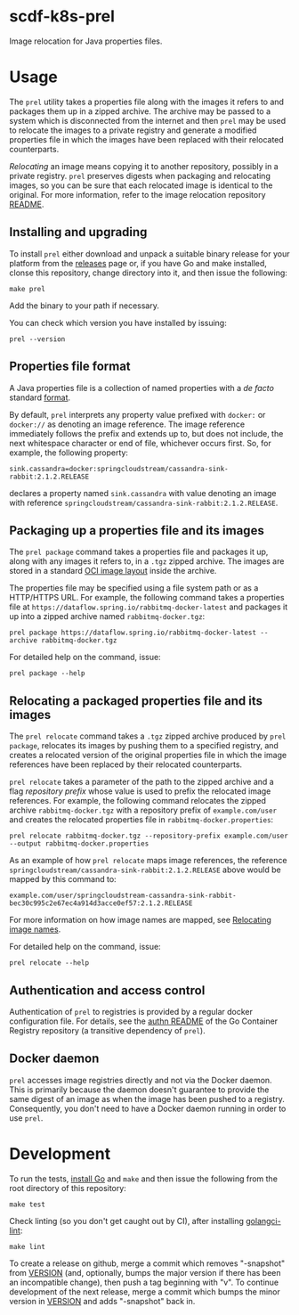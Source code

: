 # scdf-k8s-prel
Image relocation for Java properties files.

# Usage

The `prel` utility takes a properties file along with the images it refers to and packages them up in a zipped archive.
The archive may be passed to a system which is disconnected from the internet and then `prel` may be used to relocate
the images to a private registry and generate a modified properties file in which the images have been replaced with their
relocated counterparts.

_Relocating_ an image means copying it to another repository, possibly in a private registry. `prel` preserves digests when
packaging and relocating images, so you can be sure that each relocated image is identical to the original.
For more information, refer to the image relocation repository [README](https://github.com/pivotal/image-relocation#what-is-image-relocation).

## Installing and upgrading

To install `prel` either download and unpack a suitable binary release for your platform from the
[releases](https://github.com/pivotal/scdf-k8s-prel/releases) page or, if you have Go and make installed, clonse this repository,
change directory into it, and then issue the following:
```
make prel
```
Add the binary to your path if necessary.

You can check which version you have installed by issuing:
```
prel --version
```

## Properties file format

A Java properties file is a collection of named properties with a _de facto_ standard [format](https://en.wikipedia.org/wiki/.properties).

By default, `prel` interprets any property value prefixed with `docker:` or `docker://` as denoting an image reference. The image reference
immediately follows the prefix and extends up to, but does not include, the next whitespace character or end of file, whichever occurs first.
So, for example, the following property:
```
sink.cassandra=docker:springcloudstream/cassandra-sink-rabbit:2.1.2.RELEASE
```
declares a property named `sink.cassandra` with value denoting an image with reference `springcloudstream/cassandra-sink-rabbit:2.1.2.RELEASE`.

## Packaging up a properties file and its images

The `prel package` command takes a properties file and packages it up, along with any images it refers to, in a `.tgz` zipped archive.
The images are stored in a standard [OCI image layout](https://github.com/opencontainers/image-spec/blob/master/image-layout.md) inside the archive.

The properties file may be specified using a file system path or as a HTTP/HTTPS URL. For example, the following command takes a
properties file at `https://dataflow.spring.io/rabbitmq-docker-latest` and packages it up into a zipped archive named `rabbitmq-docker.tgz`:
```
prel package https://dataflow.spring.io/rabbitmq-docker-latest --archive rabbitmq-docker.tgz
```

For detailed help on the command, issue:
```
prel package --help
```

## Relocating a packaged properties file and its images

The `prel relocate` command takes a `.tgz` zipped archive produced by `prel package`, relocates its images by pushing them to a
specified registry, and creates a relocated version of the original properties file in which the image references have been replaced by their
relocated counterparts.

`prel relocate` takes a parameter of the path to the zipped archive and a flag _repository prefix_ whose value is used to prefix the
relocated image references. For example, the following command relocates the zipped archive `rabbitmq-docker.tgz` with a repository prefix of
`example.com/user` and creates the relocated properties file in `rabbitmq-docker.properties`:
```
prel relocate rabbitmq-docker.tgz --repository-prefix example.com/user --output rabbitmq-docker.properties
```

As an example of how `prel relocate` maps image references, the reference `springcloudstream/cassandra-sink-rabbit:2.1.2.RELEASE` above
would be mapped by this command to:
```
example.com/user/springcloudstream-cassandra-sink-rabbit-bec30c995c2e67ec4a914d3acce0ef57:2.1.2.RELEASE
```

For more information on how image names are mapped, see [Relocating image names](https://github.com/pivotal/image-relocation#relocating-image-names).

For detailed help on the command, issue:
```
prel relocate --help
```

## Authentication and access control

Authentication of `prel` to registries is provided by a regular docker configuration file. For details, see the
[authn README](https://github.com/google/go-containerregistry/blob/master/pkg/authn/README.md) of the Go Container Registry repository (a transitive
dependency of `prel`).

## Docker daemon

`prel` accesses image registries directly and not via the Docker daemon. This is primarily because the daemon doesn't guarantee to provide the 
same digest of an image as when the image has been pushed to a registry. Consequently, you don't need to have a Docker daemon running in order to use `prel`.

# Development

To run the tests, [install Go](https://golang.org/doc/install) and `make` and then issue the following from the root directory of this repository:
```
make test
```

Check linting (so you don't get caught out by CI), after installing [golangci-lint](https://golangci-lint.run/):
```
make lint
```

To create a release on github, merge a commit which removes "-snapshot" from [VERSION](VERSION) (and, optionally,
bumps the major version if there has been an incompatible change), then push a tag beginning with "v".
To continue development of the next release, merge a commit which bumps the minor version in [VERSION](VERSION) and adds
"-snapshot" back in.